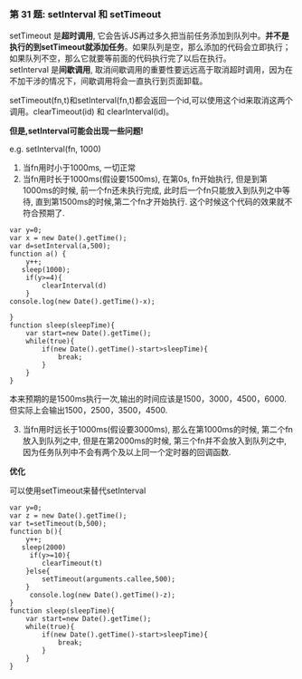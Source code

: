### 第 31 题: setInterval 和 setTimeout

setTimeout 是**超时调用**, 它会告诉JS再过多久把当前任务添加到队列中。**并不是执行的到setTimeout就添加任务**。如果队列是空，那么添加的代码会立即执行；如果队列不空，那么它就要等前面的代码执行完了以后在执行。<br/>
setInterval 是**间歇调用**, 取消间歇调用的重要性要远远高于取消超时调用，因为在不加干涉的情况下，间歇调用将会一直执行到页面卸载。<br/>

setTimeout(fn,t)和setInterval(fn,t)都会返回一个id,可以使用这个id来取消这两个调用。clearTimeout(id) 和 clearInterval(id)。<br/>


**但是,setInterval可能会出现一些问题!**

e.g. setInterval(fn, 1000)
1. 当fn用时小于1000ms, 一切正常
2. 当fn用时长于1000ms(假设要1500ms), 在第0s, fn开始执行, 但是到第1000ms的时候, 前一个fn还未执行完成, 此时后一个fn只能放入到队列之中等待, 直到第1500ms的时候,第二个fn才开始执行. 这个时候这个代码的效果就不符合预期了.
```
var y=0;
var x = new Date().getTime();
var d=setInterval(a,500);
function a() {
    y++;
   sleep(1000);
    if(y>=4){
        clearInterval(d)
    }
console.log(new Date().getTime()-x);

}
function sleep(sleepTime){
    var start=new Date().getTime();
    while(true){
        if(new Date().getTime()-start>sleepTime){
            break;    
        }
    }
}
```
   本来预期的是1500ms执行一次,输出的时间应该是1500，3000，4500，6000. 但实际上会输出1500，2500，3500，4500.
  
3. 当fn用时远长于1000ms(假设要3000ms), 那么在第1000ms的时候, 第二个fn放入到队列之中, 但是在第2000ms的时候, 第三个fn并不会放入到队列之中, 因为任务队列中不会有两个及以上同一个定时器的回调函数.


**优化**

可以使用setTimeout来替代setInterval
```
var y=0;
var z = new Date().getTime();
var t=setTimeout(b,500);
function b(){
    y++;
   sleep(2000)
     if(y>=10){
        clearTimeout(t)
    }else{
        setTimeout(arguments.callee,500);
    }
     console.log(new Date().getTime()-z);
}
function sleep(sleepTime){
    var start=new Date().getTime();
    while(true){
        if(new Date().getTime()-start>sleepTime){
            break;    
        }
    }
}
```
